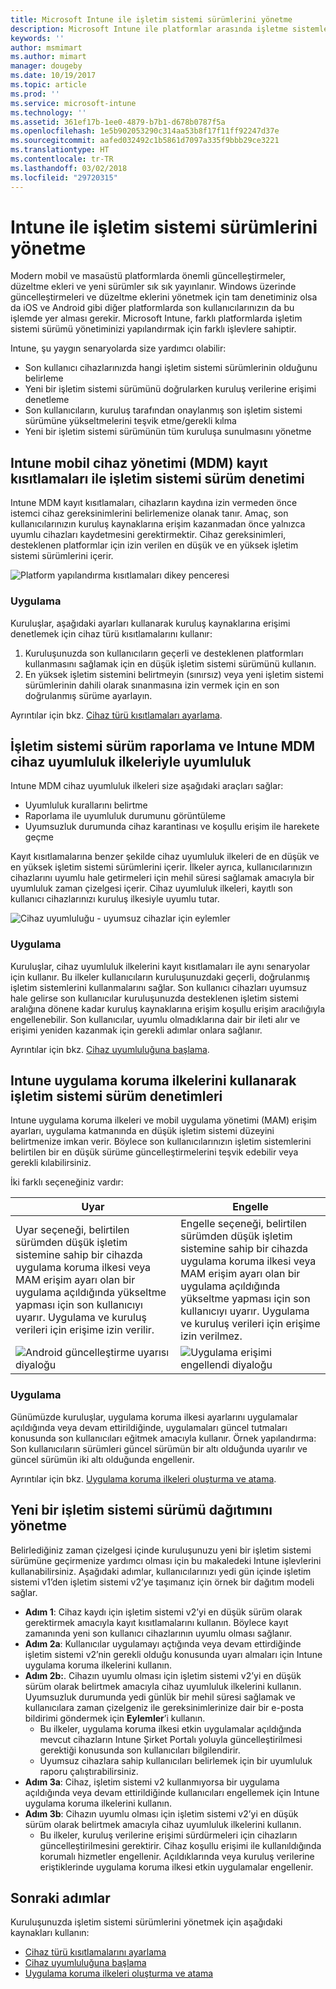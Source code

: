```yaml
---
title: Microsoft Intune ile işletim sistemi sürümlerini yönetme
description: Microsoft Intune ile platformlar arasında işletme sistemlerini nasıl yöneteceğinizi öğrenin.
keywords: ''
author: msmimart
ms.author: mimart
manager: dougeby
ms.date: 10/19/2017
ms.topic: article
ms.prod: ''
ms.service: microsoft-intune
ms.technology: ''
ms.assetid: 361ef17b-1ee0-4879-b7b1-d678b0787f5a
ms.openlocfilehash: 1e5b902053290c314aa53b8f17f11ff92247d37e
ms.sourcegitcommit: aafed032492c1b5861d7097a335f9bbb29ce3221
ms.translationtype: HT
ms.contentlocale: tr-TR
ms.lasthandoff: 03/02/2018
ms.locfileid: "29720315"
---
```

# <a name="manage-operating-system-versions-with-intune"></a>Intune ile işletim sistemi sürümlerini yönetme
Modern mobil ve masaüstü platformlarda önemli güncelleştirmeler, düzeltme ekleri ve yeni sürümler sık sık yayınlanır. Windows üzerinde güncelleştirmeleri ve düzeltme eklerini yönetmek için tam denetiminiz olsa da iOS ve Android gibi diğer platformlarda son kullanıcılarınızın da bu işlemde yer alması gerekir.  Microsoft Intune, farklı platformlarda işletim sistemi sürümü yönetiminizi yapılandırmak için farklı işlevlere sahiptir.

Intune, şu yaygın senaryolarda size yardımcı olabilir: 
- Son kullanıcı cihazlarınızda hangi işletim sistemi sürümlerinin olduğunu belirleme
- Yeni bir işletim sistemi sürümünü doğrularken kuruluş verilerine erişimi denetleme
- Son kullanıcıların, kuruluş tarafından onaylanmış son işletim sistemi sürümüne yükseltmelerini teşvik etme/gerekli kılma
- Yeni bir işletim sistemi sürümünün tüm kuruluşa sunulmasını yönetme
  
## <a name="operating-system-version-control-using-intune-mobile-device-management-mdm-enrollment-restrictions"></a>Intune mobil cihaz yönetimi (MDM) kayıt kısıtlamaları ile işletim sistemi sürüm denetimi
Intune MDM kayıt kısıtlamaları, cihazların kaydına izin vermeden önce istemci cihaz gereksinimlerini belirlemenize olanak tanır. Amaç, son kullanıcılarınızın kuruluş kaynaklarına erişim kazanmadan önce yalnızca uyumlu cihazları kaydetmesini gerektirmektir. Cihaz gereksinimleri, desteklenen platformlar için izin verilen en düşük ve en yüksek işletim sistemi sürümlerini içerir.
 
![Platform yapılandırma kısıtlamaları dikey penceresi](./media/os-version-platform-configurations.png) 
 
### <a name="in-practice"></a>Uygulama
Kuruluşlar, aşağıdaki ayarları kullanarak kuruluş kaynaklarına erişimi denetlemek için cihaz türü kısıtlamalarını kullanır: 
1. Kuruluşunuzda son kullanıcıların geçerli ve desteklenen platformları kullanmasını sağlamak için en düşük işletim sistemi sürümünü kullanın. 
2. En yüksek işletim sistemini belirtmeyin (sınırsız) veya yeni işletim sistemi sürümlerinin dahili olarak sınanmasına izin vermek için en son doğrulanmış sürüme ayarlayın.

Ayrıntılar için bkz. [Cihaz türü kısıtlamaları ayarlama](https://docs.microsoft.com/intune/enrollment-restrictions-set#set-device-type-restrictions).
 
## <a name="operating-system-version-reporting-and-compliance-with-intune-mdm-device-compliance-policies"></a>İşletim sistemi sürüm raporlama ve Intune MDM cihaz uyumluluk ilkeleriyle uyumluluk
Intune MDM cihaz uyumluluk ilkeleri size aşağıdaki araçları sağlar: 
- Uyumluluk kurallarını belirtme
- Raporlama ile uyumluluk durumunu görüntüleme
- Uyumsuzluk durumunda cihaz karantinası ve koşullu erişim ile harekete geçme

Kayıt kısıtlamalarına benzer şekilde cihaz uyumluluk ilkeleri de en düşük ve en yüksek işletim sistemi sürümlerini içerir. İlkeler ayrıca, kullanıcılarınızın cihazlarını uyumlu hale getirmeleri için mehil süresi sağlamak amacıyla bir uyumluluk zaman çizelgesi içerir. Cihaz uyumluluk ilkeleri, kayıtlı son kullanıcı cihazlarınızı kuruluş ilkesiyle uyumlu tutar.

![Cihaz uyumluluğu - uyumsuz cihazlar için eylemler](./media/os-version-actions-noncompliance.png) 

### <a name="in-practice"></a>Uygulama
Kuruluşlar, cihaz uyumluluk ilkelerini kayıt kısıtlamaları ile aynı senaryolar için kullanır. Bu ilkeler kullanıcıların kuruluşunuzdaki geçerli, doğrulanmış işletim sistemlerini kullanmalarını sağlar. Son kullanıcı cihazları uyumsuz hale gelirse son kullanıcılar kuruluşunuzda desteklenen işletim sistemi aralığına dönene kadar kuruluş kaynaklarına erişim koşullu erişim aracılığıyla engellenebilir. Son kullanıcılar, uyumlu olmadıklarına dair bir ileti alır ve erişimi yeniden kazanmak için gerekli adımlar onlara sağlanır.   

Ayrıntılar için bkz. [Cihaz uyumluluğuna başlama](https://docs.microsoft.com/intune/device-compliance-get-started).
 
## <a name="operating-system-version-controls-using-intune-app-protection-policies"></a>Intune uygulama koruma ilkelerini kullanarak işletim sistemi sürüm denetimleri    
Intune uygulama koruma ilkeleri ve mobil uygulama yönetimi (MAM) erişim ayarları, uygulama katmanında en düşük işletim sistemi düzeyini belirtmenize imkan verir. Böylece son kullanıcılarınızın işletim sistemlerini belirtilen bir en düşük sürüme güncelleştirmelerini teşvik edebilir veya gerekli kılabilirsiniz.
 
İki farklı seçeneğiniz vardır: 

|Uyar  |Engelle  |
|---------|---------|
|Uyar seçeneği, belirtilen sürümden düşük işletim sistemine sahip bir cihazda uygulama koruma ilkesi veya MAM erişim ayarı olan bir uygulama açıldığında yükseltme yapması için son kullanıcıyı uyarır. Uygulama ve kuruluş verileri için erişime izin verilir.|Engelle seçeneği, belirtilen sürümden düşük işletim sistemine sahip bir cihazda uygulama koruma ilkesi veya MAM erişim ayarı olan bir uygulama açıldığında yükseltme yapması için son kullanıcıyı uyarır. Uygulama ve kuruluş verileri için erişime izin verilmez.|
|![Android güncelleştirme uyarısı diyaloğu](./media/os-version-update-warning.png)    |![Uygulama erişimi engellendi diyaloğu](./media/os-version-access-blocked.png)          |

 
### <a name="in-practice"></a>Uygulama
Günümüzde kuruluşlar, uygulama koruma ilkesi ayarlarını uygulamalar açıldığında veya devam ettirildiğinde, uygulamaları güncel tutmaları konusunda son kullanıcıları eğitmek amacıyla kullanır. Örnek yapılandırma: Son kullanıcıların sürümleri güncel sürümün bir altı olduğunda uyarılır ve güncel sürümün iki altı olduğunda engellenir.
 
Ayrıntılar için bkz. [Uygulama koruma ilkeleri oluşturma ve atama](https://docs.microsoft.com/intune/app-protection-policies).

## <a name="managing-a-new-operating-system-version-rollout"></a>Yeni bir işletim sistemi sürümü dağıtımını yönetme
Belirlediğiniz zaman çizelgesi içinde kuruluşunuzu yeni bir işletim sistemi sürümüne geçirmenize yardımcı olması için bu makaledeki Intune işlevlerini kullanabilirsiniz. Aşağıdaki adımlar, kullanıcılarınızı yedi gün içinde işletim sistemi v1’den işletim sistemi v2’ye taşımanız için örnek bir dağıtım modeli sağlar.
- **Adım 1**: Cihaz kaydı için işletim sistemi v2’yi en düşük sürüm olarak gerektirmek amacıyla kayıt kısıtlamalarını kullanın. Böylece kayıt zamanında yeni son kullanıcı cihazlarının uyumlu olması sağlanır.
- **Adım 2a**: Kullanıcılar uygulamayı açtığında veya devam ettirdiğinde işletim sistemi v2’nin gerekli olduğu konusunda uyarı almaları için Intune uygulama koruma ilkelerini kullanın.
- **Adım 2b:**. Cihazın uyumlu olması için işletim sistemi v2’yi en düşük sürüm olarak belirtmek amacıyla cihaz uyumluluk ilkelerini kullanın. Uyumsuzluk durumunda yedi günlük bir mehil süresi sağlamak ve kullanıcılara zaman çizelgeniz ile gereksinimlerinize dair bir e-posta bildirimi göndermek için **Eylemler**’i kullanın.
  -  Bu ilkeler, uygulama koruma ilkesi etkin uygulamalar açıldığında mevcut cihazların Intune Şirket Portalı yoluyla güncelleştirilmesi gerektiği konusunda son kullanıcıları bilgilendirir.
  - Uyumsuz cihazlara sahip kullanıcıları belirlemek için bir uyumluluk raporu çalıştırabilirsiniz. 
- **Adım 3a**: Cihaz, işletim sistemi v2 kullanmıyorsa bir uygulama açıldığında veya devam ettirildiğinde kullanıcıları engellemek için Intune uygulama koruma ilkelerini kullanın.
- **Adım 3b**: Cihazın uyumlu olması için işletim sistemi v2’yi en düşük sürüm olarak belirtmek amacıyla cihaz uyumluluk ilkelerini kullanın.
  - Bu ilkeler, kuruluş verilerine erişimi sürdürmeleri için cihazların güncelleştirilmesini gerektirir. Cihaz koşullu erişimi ile kullanıldığında korumalı hizmetler engellenir. Açıldıklarında veya kuruluş verilerine eriştiklerinde uygulama koruma ilkesi etkin uygulamalar engellenir.

## <a name="next-steps"></a>Sonraki adımlar
Kuruluşunuzda işletim sistemi sürümlerini yönetmek için aşağıdaki kaynakları kullanın: 

- [Cihaz türü kısıtlamalarını ayarlama](https://docs.microsoft.com/intune/enrollment-restrictions-set#set-device-type-restrictions)
- [Cihaz uyumluluğuna başlama](https://docs.microsoft.com/intune/device-compliance-get-started)
- [Uygulama koruma ilkeleri oluşturma ve atama](https://docs.microsoft.com/intune/app-protection-policies)
